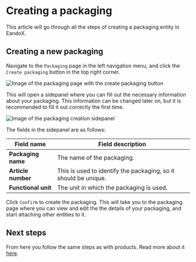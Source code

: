 # Creating a packaging

This article will go through all the steps of creating a packaging entity in EandoX.

## Creating a new packaging

Navigate to the `Packaging` page in the left navigation menu, and click the `Create packaging` button in the top right corner.

![Image of the packaging page with the create packaging button](/images/packaging/create-button.jpg)

This will open a sidepanel where you can fill out the necessary information about your packaging. This information can be changed later on, but it is recommended to fill it out correctly the first time.

![Image of the packaging creation sidepanel](/images/packaging/create-modal.jpg)

The fields in the sidepanel are as follows:

| Field name          | Field description                                               |
| ------------------- | --------------------------------------------------------------- |
| **Packaging name**  | The name of the packaging.                                      |
| **Article number**  | This is used to identify the packaging, so it should be unique. |
| **Functional unit** | The unit in which the packaging is used.                        |

Click `Confirm` to create the packaging. This will take you to the packaging page where you can view and edit the the details of your packaging, and start attaching other entities to it.

## Next steps

From here you follow the same steps as with products. Read more about it [here](/documentation/product/creating-a-product.md).
